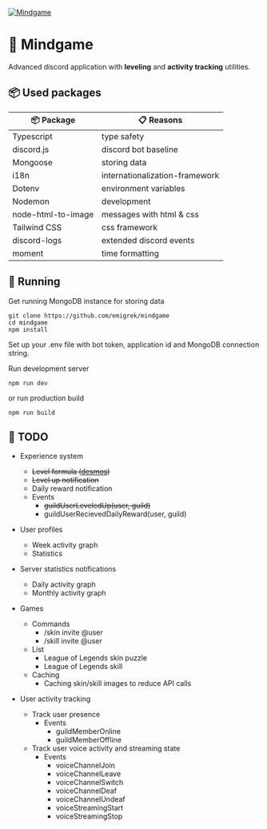 [![Mindgame](https://github.com/emigrek/mindgame/blob/main/media/repo-banner.png)](https://discord.com/api/oauth2/authorize?client_id=1049355872389832714&permissions=8&scope=applications.commands%20bot)

# 🌌 Mindgame
Advanced discord application with **leveling** and **activity tracking** utilities.

## 📦 Used packages
| 📦 Package  | 📋 Reasons |
| ------------- | ------------- |
| Typescript  | type safety  |
| discord.js  | discord bot baseline |
| Mongoose  | storing data  |
| i18n  | internationalization-framework  |
| Dotenv  | environment variables  |
| Nodemon  | development  |
| node-html-to-image  | messages with html & css  |
| Tailwind CSS  | css framework  |
| discord-logs | extended discord events |
| moment | time formatting |

## 🚀 Running
Get running MongoDB instance for storing data
```
git clone https://github.com/emigrek/mindgame
cd mindgame
npm install
```
Set up your .env file with bot token, application id and MongoDB connection string.

Run development server
```
npm run dev
```
or
run production build
```
npm run build
```

## 🚧 TODO

* Experience system
    * ~~Level formula ([desmos](https://www.desmos.com/calculator/fue9fmpfev))~~
    * ~~Level up notification~~
    * Daily reward notification
    * Events
        * ~~guildUserLeveledUp(user, guild)~~
        * guildUserRecievedDailyReward(user, guild)

* User profiles
    * Week activity graph
    * Statistics

* Server statistics notifications
    * Daily activity graph
    * Monthly activity graph

* Games
    * Commands
        * /skin invite @user
        * /skill invite @user
    * List
        * League of Legends skin puzzle
        * League of Legends skill
    * Caching
        * Caching skin/skill images to reduce API calls


* User activity tracking
    * Track user presence
        * Events
            * guildMemberOnline
            * guildMemberOffline
    * Track user voice activity and streaming state
        * Events
            * voiceChannelJoin
            * voiceChannelLeave
            * voiceChannelSwitch
            * voiceChannelDeaf
            * voiceChannelUndeaf
            * voiceStreamingStart
            * voiceStreamingStop
